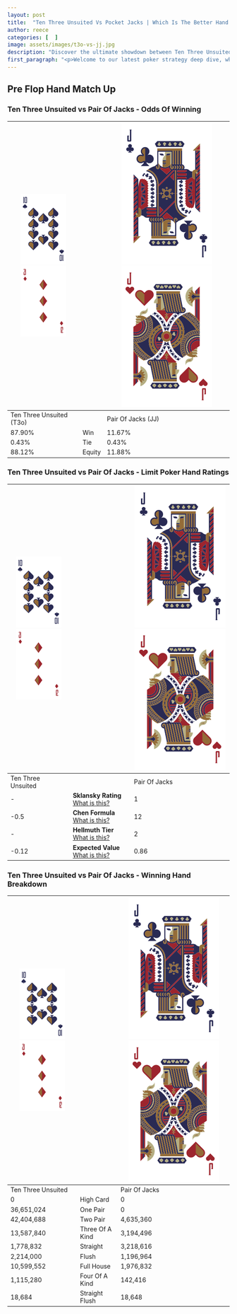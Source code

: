 ```yaml
---
layout: post
title:  "Ten Three Unsuited Vs Pocket Jacks | Which Is The Better Hand In Poker? A Complete Guide"
author: reece
categories: [  ]
image: assets/images/t3o-vs-jj.jpg
description: "Discover the ultimate showdown between Ten Three Unsuited and Pair Of Jacks in poker! Uncover the odds, strategies, and scenarios where one hand triumphs over the other. Get ready to up your poker game with this thrilling analysis."
first_paragraph: "<p>Welcome to our latest poker strategy deep dive, where we're pitting two distinct hands against each other in a high-stakes showdown: Ten Three Unsuited vs Pair Of Jacks.</p><p>In the dynamic world of poker, every decision counts, and knowing which hand holds the upper hand is key to your success at the table.</p><p>In this article, we'll dissect these two hands, explore the scenarios where one dominates the other, and equip you with the knowledge to make strategic choices that can tip the odds in your favor.</p><p>Get ready to unravel the intriguing dynamics of these poker hands and elevate your game to new heights.</p>"
---
```




[comment]: # (sp0)

## Pre Flop Hand Match Up

<div class="table hand-ratings" markdown="1"> 



### Ten Three Unsuited vs Pair Of Jacks - Odds Of Winning


    
| ![image info](assets/images/hand1/T.png) ![image info](assets/images/hand1/3o.png) |  | ![image info](assets/images/hand2/J.png) ![image info](assets/images/hand2/Jo.png) |
| -------- | -------- | -------- |
| Ten Three Unsuited (T3o) |  | Pair Of Jacks (JJ) |
| 87.90% | Win | 11.67% |
| 0.43% | Tie | 0.43% |
| 88.12% | Equity | 11.88% |




[comment]: # (sp1)



### Ten Three Unsuited vs Pair Of Jacks - Limit Poker Hand Ratings


    
| ![image info](assets/images/hand1/T.png) ![image info](assets/images/hand1/3o.png) |  | ![image info](assets/images/hand2/J.png) ![image info](assets/images/hand2/Jo.png) |
| -------- | -------- | -------- |
| Ten Three Unsuited |  | Pair Of Jacks |
| - | **Sklansky Rating** [What is this?](/sklansky-rating-explained) | 1 |
| -0.5 | **Chen Formula** [What is this?](/chen-formula-explained) | 12 |
| - | **Hellmuth Tier** [What is this?](/Hellmuth-tier-explained) | 2 |
| -0.12 | **Expected Value** [What is this?](/expected-value-explained) | 0.86 |




[comment]: # (sp2)



### Ten Three Unsuited vs Pair Of Jacks - Winning Hand Breakdown


    
| ![image info](assets/images/hand1/T.png) ![image info](assets/images/hand1/3o.png) |  | ![image info](assets/images/hand2/J.png) ![image info](assets/images/hand2/Jo.png) |
| -------- | -------- | -------- |
| Ten Three Unsuited |  | Pair Of Jacks |
| 0 | High Card | 0 |
| 36,651,024 | One Pair | 0 |
| 42,404,688 | Two Pair | 4,635,360 |
| 13,587,840 | Three Of A Kind | 3,194,496 |
| 1,778,832 | Straight | 3,218,616 |
| 2,214,000 | Flush | 1,196,964 |
| 10,599,552 | Full House | 1,976,832 |
| 1,115,280 | Four Of A Kind | 142,416 |
| 18,684 | Straight Flush | 18,648 |




[comment]: # (sp3)



</div>

[comment]: # (sp4)



[comment]: # (sp5)

